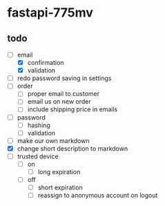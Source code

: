 # fastapi-775mv

## todo

- [ ] email
  - [x] confirmation
  - [x] validation
- [ ] redo password saving in settings
- [ ] order
  - [ ] proper email to customer
  - [ ] email us on new order
  - [ ] include shipping price in emails
- [ ] password
  - [ ] hashing
  - [ ] validation
- [ ] make our own markdown
- [x] change short description to markdown
- [ ] trusted device
  - [ ] on
    - [ ] long expiration
  - [ ] off
    - [ ] short expiration
    - [ ] reassign to anonymous account on logout